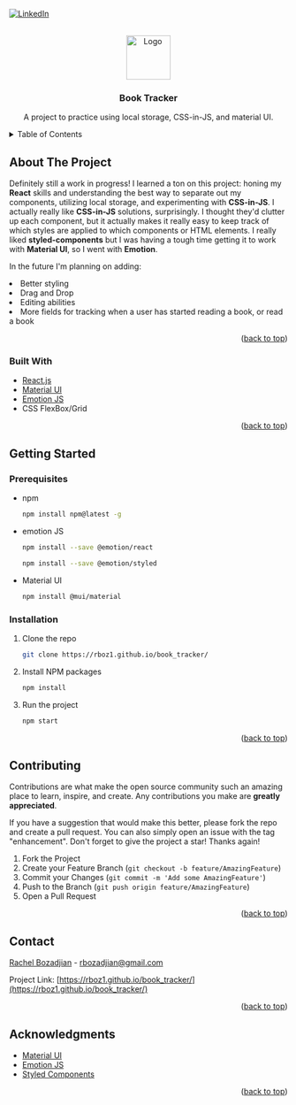 <div id="top"></div>
<!--
*** Thanks for checking out the Best-README-Template. If you have a suggestion
*** that would make this better, please fork the repo and create a pull request
*** or simply open an issue with the tag "enhancement".
*** Don't forget to give the project a star!
*** Thanks again! Now go create something AMAZING! :D
-->



<!-- PROJECT SHIELDS -->
<!--
*** I'm using markdown "reference style" links for readability.
*** Reference links are enclosed in brackets [ ] instead of parentheses ( ).
*** See the bottom of this document for the declaration of the reference variables
*** for contributors-url, forks-url, etc. This is an optional, concise syntax you may use.
*** https://www.markdownguide.org/basic-syntax/#reference-style-links
-->
[![LinkedIn][linkedin-shield]][linkedin-url]



<!-- PROJECT LOGO -->
<br />
<div align="center">
  <a href="https://rboz1.github.io/book_tracker/">
    <img src="public/favicon.ico" alt="Logo" width="80" height="80">
  </a>

  <h3 align="center">Book Tracker</h3>

  <p align="center">
    A project to practice using local storage, CSS-in-JS, and material UI.
  </p>
</div>



<!-- TABLE OF CONTENTS -->
<details>
  <summary>Table of Contents</summary>
  <ol>
    <li>
      <a href="#about-the-project">About The Project</a>
      <ul>
        <li><a href="#built-with">Built With</a></li>
      </ul>
    </li>
    <li>
      <a href="#getting-started">Getting Started</a>
      <ul>
        <li><a href="#prerequisites">Prerequisites</a></li>
        <li><a href="#installation">Installation</a></li>
      </ul>
    </li>
    <li><a href="#contributing">Contributing</a></li>
    <li><a href="#contact">Contact</a></li>
    <li><a href="#acknowledgments">Acknowledgments</a></li>
  </ol>
</details>



<!-- ABOUT THE PROJECT -->
## About The Project

<!--[![Product Name Screen Shot][product-screenshot]](https://rboz1.github.io/book_tracker/)-->

Definitely still a work in progress! I learned a ton on this project: honing my **React** skills and understanding the best way to separate out my components, utilizing local storage, and experimenting with **CSS-in-JS**. I actually really like **CSS-in-JS** solutions, surprisingly. I thought they'd clutter up each component, but it actually makes it really easy to keep track of which styles are applied to which components or HTML elements. I really liked **styled-components** but I was having a tough time getting it to work with **Material UI**, so I went with **Emotion**.

In the future I'm planning on adding:

<li>Better styling</li>
<li>Drag and Drop</li>
<li>Editing abilities</li>
<li>More fields for tracking when a user has started reading a book, or read a book</li>
  
<p align="right">(<a href="#top">back to top</a>)</p>

### Built With

* [React.js](https://reactjs.org/)
* [Material UI](https://mui.com/)
* [Emotion JS](https://emotion.sh/docs/introduction)
* CSS FlexBox/Grid

<p align="right">(<a href="#top">back to top</a>)</p>



<!-- GETTING STARTED -->
## Getting Started

### Prerequisites

* npm
  ```sh
  npm install npm@latest -g
  ```
 
* emotion JS
  ```sh
  npm install --save @emotion/react
  ```
  ```sh
  npm install --save @emotion/styled
  ```
  
 * Material UI
    ```sh
    npm install @mui/material
    ```

### Installation

1. Clone the repo
   ```sh
   git clone https://rboz1.github.io/book_tracker/
   ```
2. Install NPM packages
   ```sh
   npm install
   ```
3. Run the project
   ```sh
   npm start
   ```

<p align="right">(<a href="#top">back to top</a>)</p>

<!-- CONTRIBUTING -->
## Contributing

Contributions are what make the open source community such an amazing place to learn, inspire, and create. Any contributions you make are **greatly appreciated**.

If you have a suggestion that would make this better, please fork the repo and create a pull request. You can also simply open an issue with the tag "enhancement".
Don't forget to give the project a star! Thanks again!

1. Fork the Project
2. Create your Feature Branch (`git checkout -b feature/AmazingFeature`)
3. Commit your Changes (`git commit -m 'Add some AmazingFeature'`)
4. Push to the Branch (`git push origin feature/AmazingFeature`)
5. Open a Pull Request

<p align="right">(<a href="#top">back to top</a>)</p>

<!-- CONTACT -->
## Contact

[Rachel Bozadjian](https://rboz1.github.io/portfolio_site/) - rbozadjian@gmail.com

Project Link: [https://rboz1.github.io/book_tracker/](https://rboz1.github.io/book_tracker/)

<p align="right">(<a href="#top">back to top</a>)</p>



<!-- ACKNOWLEDGMENTS -->
## Acknowledgments

* [Material UI](https://mui.com/)
* [Emotion JS](https://emotion.sh/docs/introduction)
* [Styled Components](https://styled-components.com/)

<p align="right">(<a href="#top">back to top</a>)</p>



<!-- MARKDOWN LINKS & IMAGES -->
<!-- https://www.markdownguide.org/basic-syntax/#reference-style-links -->
[linkedin-shield]: https://img.shields.io/badge/-LinkedIn-black.svg?style=for-the-badge&logo=linkedin&colorB=555
[linkedin-url]: www.linkedin.com/in/rachel-bozadjian-203999109
